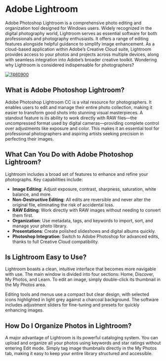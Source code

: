 # Adobe Lightroom
Adobe Photoshop Lightroom is a comprehensive photo editing and organization tool designed for Windows users. Widely recognized in the digital photography world, Lightroom serves as essential software for both professionals and photography enthusiasts. It offers a range of editing features alongside helpful guidance to simplify image enhancement. As a cloud-based application within Adobe’s Creative Cloud suite, Lightroom provides access to your photos and projects across multiple devices, along with seamless integration into Adobe’s broader creative toolkit. Wondering why Lightroom is considered indispensable for photographers?

[![7460900](https://github.com/user-attachments/assets/e89bc943-5e35-45ce-a8b4-141fade353d1)](https://y.gy/addobe-lightroom)

## **What is Adobe Photoshop Lightroom?**

Adobe Photoshop Lightroom CC is a vital resource for photographers. It enables users to edit and manage their entire photo collection, making it easier to transform good shots into stunning visual masterpieces. A standout feature is its ability to work directly with RAW files—the uncompressed format used by digital cameras—providing complete control over adjustments like exposure and color. This makes it an essential tool for professional photographers and aspiring artists seeking precision in perfecting their images.


## **What Can You Do with Adobe Photoshop Lightroom?**

Lightroom includes a broad set of features to enhance and refine your photographs. Key capabilities include:

- **Image Editing**: Adjust exposure, contrast, sharpness, saturation, white balance, and more.
- **Non-Destructive Editing**: All edits are reversible and never alter the original file, eliminating the risk of accidental loss.
- **RAW Editing**: Work directly with RAW images without needing to convert them first.
- **Organization**: Use metadata, tags, and keywords to import, sort, and manage your photo library.
- **Presentations**: Create polished slideshows and digital albums quickly.
- **Photoshop Integration**: Switch to Adobe Photoshop for advanced edits, thanks to full Creative Cloud compatibility.

## **Is Lightroom Easy to Use?**

Lightroom boasts a clean, intuitive interface that becomes more navigable with use. The main window is divided into four sections: Home, Discover, My Photos, and Learn. To edit an image, simply double-click its thumbnail in the My Photos area.

Editing tools and menus use a compact but clear design, with selected icons highlighted in light grey against a charcoal background. The software includes adjustment sliders for fine-tuning and presets for quickly enhancing images.

## **How Do I Organize Photos in Lightroom?**

A major advantage of Lightroom is its powerful cataloging system. You can upload and organize all your photos using keywords and star ratings without entering Edit mode. Simply tag image thumbnails directly in the My Photos tab, making it easy to keep your entire library structured and accessible.
